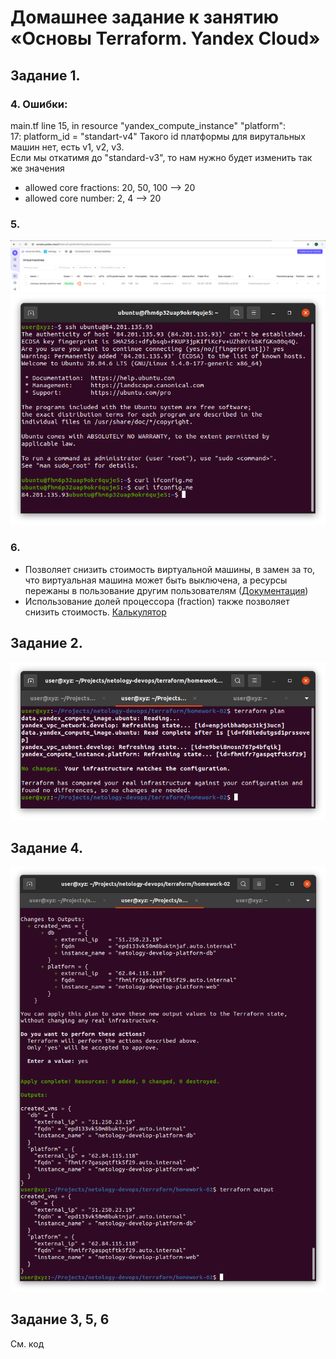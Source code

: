 # Домашнее задание к занятию «Основы Terraform. Yandex Cloud»
## Задание 1.
### 4. Ошибки:
main.tf line 15, in resource "yandex_compute_instance" "platform": \
17: platform_id = "standart-v4"
Такого id платформы для вирутальных машин нет, есть v1, v2, v3. \
Если мы откатимя до "standard-v3", то нам нужно будет изменить так же значения
* allowed core fractions: 20, 50, 100  --> 20
* allowed core number: 2, 4 --> 20

### 5.
![скриншот ЛК Yandex Cloud с созданной ВМ, где видно внешний ip-адрес](./items/Task1.4.0.png)
![скриншот консоли, curl должен отобразить тот же внешний ip-адрес](./items/Task1.4.1.png)

### 6.
* Позволяет снизить стоимость виртуальной машины, в замен за то, что виртуальная машина может быть выключена, а ресурсы пережаны в пользование другим пользователям ([Документация](https://yandex.cloud/en/docs/compute/concepts/preemptible-vm))
* Использование долей процессора (fraction) также позволяет снизить стоимость. [Калькулятор](https://yandex.cloud/en/prices)

## Задание 2.
![terraform plan](./items/Task2.png)

## Задание 4.
![terraform output](./items/Task4.png)

## Задание 3, 5, 6
См. код


